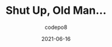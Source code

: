 ---
author: codepo8
date: 2021-06-16
permalink: false
tags:
  - meta
target_url: https://christianheilmann.com/2021/06/16/shut-up-old-man/
title: Shut Up, Old Man…
---